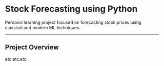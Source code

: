 # Stock Forecasting using Python

Personal learning project focused on forecasting stock prices using classical and modern ML techniques.

---

## Project Overview

etc.etc.etc.
